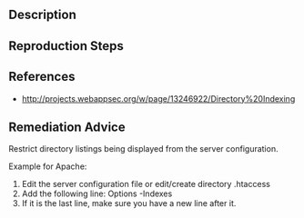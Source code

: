 ## Description


## Reproduction Steps


## References

- http://projects.webappsec.org/w/page/13246922/Directory%20Indexing


## Remediation Advice

Restrict directory listings being displayed from the server configuration.  

Example for Apache:

1. Edit the server configuration file or edit/create directory .htaccess
2. Add the following line:
Options -Indexes
3. If it is the last line, make sure you have a new line after it.

